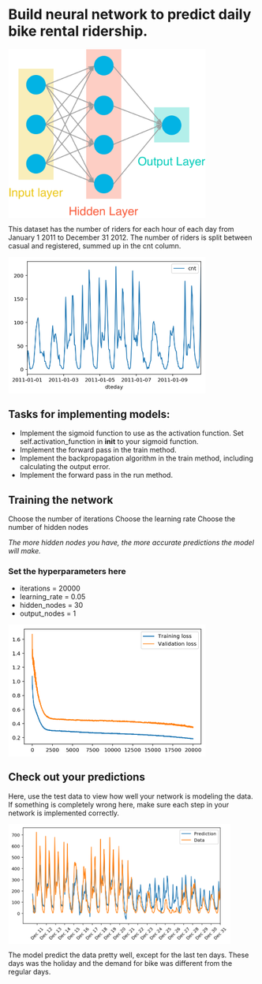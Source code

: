 # Build neural network to predict daily bike rental ridership.


<img align="center" src="https://github.com/Lanbig/Project_1_first-neural-network/blob/master/assets/neural_network.png" width="400">

This dataset has the number of riders for each hour of each day from January 1 2011 to December 31 2012. The number of riders is split between casual and registered, summed up in the cnt column. 

<img align="center" src="https://github.com/Lanbig/Project_1_first-neural-network/blob/master/assets/data.png" width="400">

## Tasks for implementing models:
* Implement the sigmoid function to use as the activation function. Set self.activation_function in __init__ to your sigmoid function.
* Implement the forward pass in the train method.
* Implement the backpropagation algorithm in the train method,  including calculating the output error.
* Implement the forward pass in the run method.


## Training the network
Choose the number of iterations
Choose the learning rate
Choose the number of hidden nodes

*The more hidden nodes you have, the more accurate predictions the model will make.*

### Set the hyperparameters here ###
* iterations = 20000 
* learning_rate = 0.05
* hidden_nodes = 30
* output_nodes = 1

<img align="center" src="https://github.com/Lanbig/Project_1_first-neural-network/blob/master/assets/loss_function.png" width="400">

## Check out your predictions
Here, use the test data to view how well your network is modeling the data. If something is completely wrong here, make sure each step in your network is implemented correctly.

<img align="center" src="https://github.com/Lanbig/Project_1_first-neural-network/blob/master/assets/predicted_rides.png" width="450">


The model predict the data pretty well, except for the last ten days. These days was the holiday and the demand for bike was different from the regular days.
